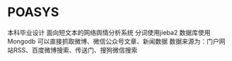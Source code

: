 # POASYS
本科毕业设计
面向短文本的网络舆情分析系统
分词使用jieba2
数据库使用Mongodb
可以直接抓取微博、微信公众号文章、新闻数据
数据来源为：门户网站RSS、百度微博搜索、传送门、搜狗微信搜索
